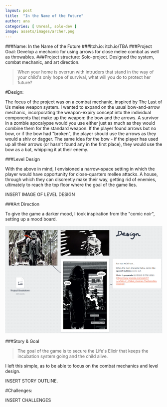 ```yaml
---
layout: post
title:  "In the Name of the Future"
author: ana 
categories: [ Unreal, solo-dev ]
image: assets/images/archer.png
---
```

###Name: In the Name of the Future
###Itch.io: itch.io/TBA
###Project Goal: Develop a mechanic for using arrows for close melee combat as well as throwables. 
###Project structure: Solo-project. Designed the system, combat mechanic, and art direction. 

> When your home is overrun with intruders that stand in the way of your child's only hope of survival, what will you do to protect her future?

#Design:

The focus of the project was on a combat mechanic, inspired by The Last of Us melee weapon system. I wanted to expand on the usual bow-and-arrow mechanic, incorporating the weapon-expiry concept into the individual components that make up the weapon: the bow and the arrows. A survivor in a zombie apocalypse would you use either just as much as they would combine them for the standard weapon. If the player found arrows but no bow, or if the bow had "broken", the player should use the arrows as they would a shiv or dagger. The same idea for the bow - if the player has used up all their arrows (or hasn't found any in the first place), they would use the bow as a bat, whipping it at their enemy. 

###Level Design

With the above in mind, I envisioned a narrow-space setting in which the player would have opportunity for close-quarters mellee attacks. A house, through which they can discreetly make their way, getting rid of enemies, ultimately to reach the top floor where the goal of the game lies. 

INSERT IMAGE OF LEVEL DESIGN

###Art Direction

To give the game a darker mood, I took inspiration from the "comic noir", setting up a mood board.

![Initial Mood Board for Project Archer](assets/images/archer-art-direction.png "Initial Mood Board")

###Story & Goal

> The goal of the game is to secure the Life's Elixir that keeps the incubation system going and the child alive.

I left this simple, as to be able to focus on the combat mechanics and level design.

INSERT STORY OUTLINE.

#Challenges:

INSERT CHALLENGES